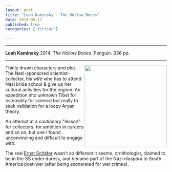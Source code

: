 ```yaml
---
layout: post
title: "Leah Kaminsky - The Hollow Bones"
date: 2019-05-17
published: true
categories: ['fiction']

---
```



***
<b>Leah Kaminsky</b> 2014. _The Hollow Bones_. Penguin. 336 pp.

***
 
<img align="right" width="256" src="https://cdn2.penguin.com.au/covers/400/9780143788911.jpg" alt="">  Thinly drawn characters and plot.  The Nazi-sponsored scientist-collector, his wife who has to attend Nazi bride school & give up her cultural activities for the regime. An expedition into unknown Tibet for ostensibly for science but really to seek validation for a loopy Aryan theory. 

An attempt at a cautionary "lesson" for collectors, for ambition in careers and so on, but one I found unconvincing and difficult to engage with.

The real [Ernst Schäfer](https://en.wikipedia.org/wiki/Ernst_Sch%C3%A4fer) wasn't so different it seems, ornithologist,  claimed to be in the SS under duress, and became part of the Nazi diaspora to South America post-war (after being exonerated for war crimes). 

